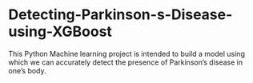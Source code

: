 # Detecting-Parkinson-s-Disease-using-XGBoost
This Python Machine learning project is intended to build a model using which we can accurately detect the presence of Parkinson’s disease in one’s body.
